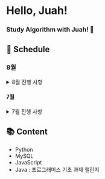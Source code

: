 # Hello, Juah!

### Study Algorithm with Juah! 🍹

## 📅 Schedule

### 8월

<details>
  <summary>8월 진행 사항</summary>

### 1주차: 2024.08.01 ~ 2024.08.04

- [x] 2024.08.01
  - [백준 4949번 - 균형잡힌 세상](https://www.acmicpc.net/problem/4949)
- [x] 2024.08.02
  - [백준 2178번 - 미로 탐색](https://www.acmicpc.net/problem/2178)
- [ ] 2024.08.03
- [ ] 2024.08.04

</details>

#### 7월

<details>
  <summary>7월 진행 사항</summary>
  
  ### 1주차: 2024.07.01 ~ 2024.07.07
  - [x] 2024.07.01
    - [백준 1811번 - 단어 정렬](https://www.acmicpc.net/problem/1181)
  - [ ] 2024.07.02
  - [x] 2024.07.03
    - [프로그래머스 - 중복 제거하기](https://school.programmers.co.kr/learn/courses/30/lessons/59408)
    - [백준 1018번 - 체스판 다시 칠하기](https://www.acmicpc.net/problem/1018)
  - [ ] 2024.07.04
  - [ ] 2024.07.05
  - [ ] 2024.07.06
  - [x] 2024.07.07
    - [백준 1260번 - DFS와 BFS](https://www.acmicpc.net/problem/1260)
    - [프로그래머스 - ROOT 아이템 구하기](https://school.programmers.co.kr/learn/courses/30/lessons/273710)
  
  ### 2주차: 2024.07.08 ~ 2024.07.14
  - [ ] 2024.07.08
  - [x] 2024.07.09
    - [백준 7562번 - 나이트의 이동](https://www.acmicpc.net/problem/7562)
  - [ ] 2024.07.10
  - [ ] 2024.07.11
  - [ ] 2024.07.12
  
  ### 3주차: 2024.07.15 ~ 2024.07.21
  - [ ] 2024.07.15
  - [x] 2024.07.16
    - [프로그래머스 - 오프라인/온라인 판매 데이터 통합하기](https://school.programmers.co.kr/learn/courses/30/lessons/131537)
    - [백준 12865 - 평범한 배낭](https://www.acmicpc.net/problem/12865)
  - [ ] 2024.07.17
  - [x] 2024.07.18
    - [프로그래머스 - 불량 사용자](https://school.programmers.co.kr/learn/courses/30/lessons/64064)
  - [ ] 2024.07.19
  
  ### 4주차: 2024.07.22 ~ 2024.07.28
  - [ ] 2024.07.22
  - [x] 2024.07.23
    - [프로그래머스 - 불량 사용자](https://school.programmers.co.kr/learn/courses/30/lessons/64064)
  - [x] 2024.07.24
    - [프로그래머스 - 표 편집](https://school.programmers.co.kr/learn/courses/30/lessons/81303)
  - [x] 2024.07.25
    - [프로그래머스 - 표 편집](https://school.programmers.co.kr/learn/courses/30/lessons/81303)
  - [ ] 2024.07.26
  
  ### 5주차: 2024.07.29 ~ 2024.07.31
  - [x] 2024.07.29
    - [프로그래머스 - 3 x n 타일링](https://school.programmers.co.kr/learn/courses/30/lessons/12902)
  - [x] 2024.07.30
    - [프로그래머스 - 단어 변환](https://school.programmers.co.kr/learn/courses/30/lessons/43163)
  - [x] 2024.07.31
    - [백준 4991 - 로봇 청소기](https://www.acmicpc.net/problem/4991)

</details>

## 📚 Content

- Python
- MySQL
- JavaScript
- Java : 프로그래머스 기초 과제 챌린지
